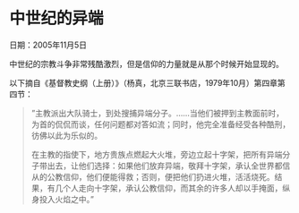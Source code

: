 # 中世纪的异端

日期：2005年11月5日

中世纪的宗教斗争非常残酷激烈，但是信仰的力量就是从那个时候开始显现的。

以下摘自《基督教史纲（上册）》（杨真，北京三联书店，1979年10月）第四章第四节：

> ”主教派出大队骑士，到处搜捕异端分子。……当他们被押到主教面前时，为首的侃侃而谈，任何问题都对答如流；同时，他完全准备经受各种酷刑，彷佛以此为乐似的。
> 
> 在主教的指使下，地方贵族点燃起大火堆，旁边立起十字架，把所有异端分子带出去，让他们选择：如果他们放弃异端，敬拜十字架，承认全世界都信从的公教信仰，他们便能得救；否则，便把他们扔进火堆，活活烧死。结果，有几个人走向十字架，承认公教信仰，而其余的许多人却以手掩面，纵身投入火焰之中。”

